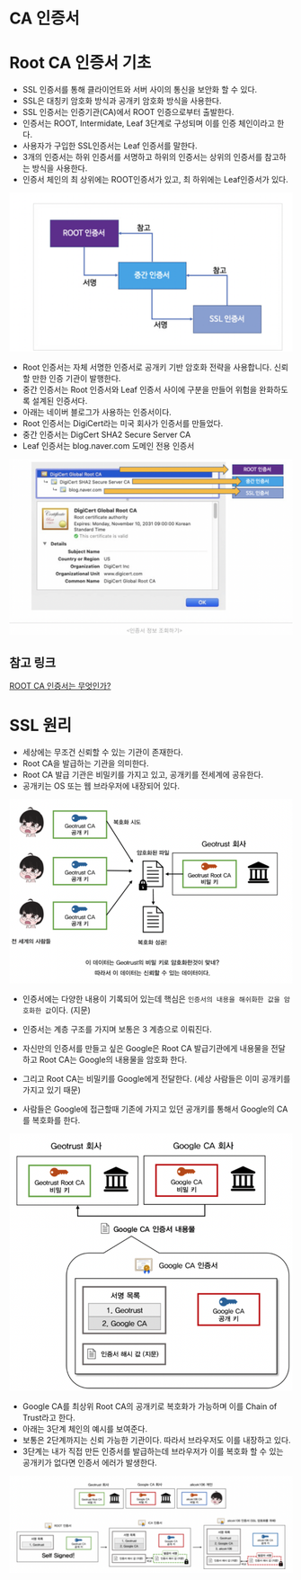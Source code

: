 # CA 인증서

# Root CA 인증서 기초

- SSL 인증서를 통해 클라이언트와 서버 사이의 통신을 보안화 할 수 있다.
- SSL은 대칭키 암호화 방식과 공개키 암호화 방식을 사용한다.
- SSL 인증서는 인증기관(CA)에서 ROOT 인증으로부터 출발한다.
- 인증서는 ROOT, Intermidate, Leaf 3단계로 구성되며 이를 인증 체인이라고 한다.
- 사용자가 구입한 SSL인증서는 Leaf 인증서를 말한다.
- 3개의 인증서는 하위 인증서를 서명하고 하위의 인증서는 상위의 인증서를 참고하는 방식을 사용한다.
- 인증서 체인의 최 상위에는 ROOT인증서가 있고, 최 하위에는 Leaf인증서가 있다.

![Untitled](./images/CA-인증서/Untitled.png)

- Root 인증서는 자체 서명한 인증서로 공개키 기반 암호화 전략을 사용합니다. 신뢰할 만한 인증 기관이 발행한다.
- 중간 인증서는 Root 인증서와 Leaf 인증서 사이에 구분을 만들어 위험을 완화하도록 설계된 인증서다.
- 아래는 네이버 블로그가 사용하는 인증서이다.
- Root 인증서는 DigiCert라는 미국 회사가 인증서를 만들었다.
- 중간 인증서는 DigCert SHA2 Secure Server CA
- Leaf 인증서는 blog.naver.com 도메인 전용 인증서

![Untitled](./images/CA-인증서/Untitled%201.png)

## 참고 링크

[ROOT CA 인증서는 무엇인가?](https://brunch.co.kr/@sangjinkang/47)

# SSL 원리

- 세상에는 무조건 신뢰할 수 있는 기관이 존재한다.
- Root CA을 발급하는 기관을 의미한다.
- Root CA 발급 기관은 비밀키를 가지고 있고, 공개키를 전세계에 공유한다.
- 공개키는 OS 또는 웹 브라우저에 내장되어 있다.

![Untitled](./images/CA-인증서/Untitled%202.png)

- 인증서에는 다양한 내용이 기록되어 있는데 핵심은 `인증서의 내용을 해쉬화한 값을 암호화한 값`이다. (지문)
- 인증서는 계층 구조를 가지며 보통은 3 계층으로 이뤄진다.

- 자신만의 인증서를 만들고 싶은 Google은 Root CA 발급기관에게 내용물을 전달하고 Root CA는 Google의 내용물을 암호화 한다.
- 그리고 Root CA는 비밀키를 Google에게 전달한다. (세상 사람들은 이미 공개키를 가지고 있기 때문)
- 사람들은 Google에 접근할때 기존에 가지고 있던 공개키를 통해서 Google의 CA를 복호화를 한다.

![Untitled](./images/CA-인증서/Untitled%203.png)

- Google CA를 최상위 Root CA의 공개키로 복호화가 가능하며 이를 Chain of Trust라고 한다.
- 아래는 3단계 체인의 예시를 보여준다.
- 보통은 2단계까지는 신뢰 가능한 기관이다. 따라서 브라우저도 이를 내장하고 있다.
- 3단계는 내가 직접 만든 인증서를 발급하는데 브라우저가 이를 복호화 할 수 있는 공개키가 없다면 인증서 에러가 발생한다.

![Untitled](./images/CA-인증서/Untitled%204.png)
